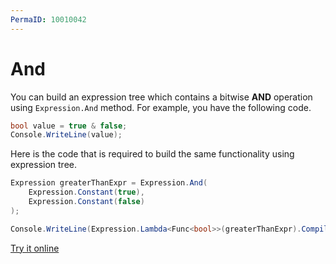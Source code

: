 ```yaml
---
PermaID: 10010042
---
```


# And

You can build an expression tree which contains a bitwise **AND** operation using `Expression.And` method. For example, you have the following code.

```csharp
bool value = true & false;
Console.WriteLine(value);
```

Here is the code that is required to build the same functionality using expression tree. 

```csharp
Expression greaterThanExpr = Expression.And(
    Expression.Constant(true),
    Expression.Constant(false)
);

Console.WriteLine(Expression.Lambda<Func<bool>>(greaterThanExpr).Compile()());
```

[Try it online](https://dotnetfiddle.net/k5JbIq)
